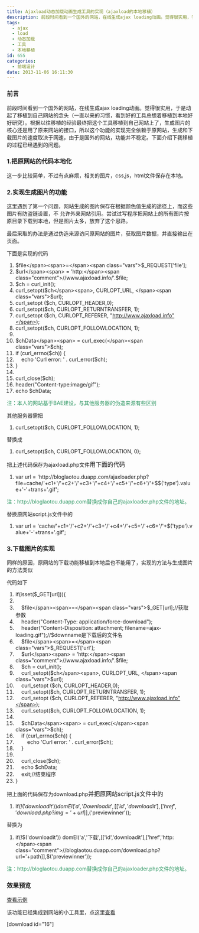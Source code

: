 ```yaml
---
title: Ajaxload动态加载动画生成工具的实现（ajaxload的本地移植）
description: 前段时间看到一个国外的网站，在线生成ajax loading动画。觉得很实用，于是动起了移植到自己网站的念头（一直以来的习惯，看到好的工具总想着移植到本地好好研究）。根据以往移植的经验最终把这个工具移植到自己网站上了，生成图片的核心还是用了原来网站的接口，所以这个功能的实现完全依赖于原网站，生成和下载图片的速度取决于网速，由于是国外的网站，功能并不稳定。下面介绍下我移植的过程已经遇到的问题。
tags:
  - ajax
  - load
  - 动态加载
  - 工具
  - 本地移植
id: 655
categories:
  - 前端设计
date: 2013-11-06 16:11:30
---
```


### 前言

前段时间看到一个国外的网站，在线生成ajax loading动画。觉得很实用，于是动起了移植到自己网站的念头（一直以来的习惯，看到好的工具总想着移植到本地好好研究）。根据以往移植的经验最终把这个工具移植到自己网站上了，生成图片的核心还是用了原来网站的接口，所以这个功能的实现完全依赖于原网站，生成和下载图片的速度取决于网速，由于是国外的网站，功能并不稳定。下面介绍下我移植的过程已经遇到的问题。

### 1.把原网站的代码本地化

这一步比较简单，不过有点麻烦，相关的图片，css,js，html文件保存在本地。

### 2.实现生成图片的功能

这里遇到了第一个问题，网站生成的图片保存在根据颜色值生成的途径上，而这些图片有防盗链设置，不 允许外来网站引用。尝试过写程序把网站上的所有图片按原目录下载到本地，但是图片太多，放弃了这个思路。

最后采取的办法是通过伪造来源访问原网站的图片，获取图片数据，并直接输出在页面。

下面是实现的代码
<div class="dp-highlighter">
<div class="bar"></div>

1.  <span><span class="vars">$file</span><span>=</span><span class="vars">$_REQUEST</span><span>['file'];  </span></span>
2.  <span><span class="vars">$url</span><span> = 'http:</span><span class="comment">//www.ajaxload.info/'.$file;</span><span>  </span></span>
3.  <span><span class="vars">$ch</span><span> = curl_init();  </span></span>
4.  <span>curl_setopt(<span class="vars">$ch</span><span>, CURLOPT_URL, </span><span class="vars">$url</span><span>);  </span></span>
5.  <span>curl_setopt (<span class="vars">$ch</span><span>, CURLOPT_HEADER,0);  </span></span>
6.  <span>curl_setopt(<span class="vars">$ch</span><span>, CURLOPT_RETURNTRANSFER, 1);  </span></span>
7.  <span>curl_setopt (<span class="vars">$ch</span><span>, CURLOPT_REFERER, </span><span class="string">"http://www.ajaxload.info"</span><span>);  </span></span>
8.  <span>curl_setopt(<span class="vars">$ch</span><span>, CURLOPT_FOLLOWLOCATION, 1);  </span></span>
9.  <span>   </span>
10.  <span><span class="vars">$chData</span><span> = curl_exec(</span><span class="vars">$ch</span><span>);  </span></span>
11.  <span><span class="keyword">if</span><span> (curl_errno(</span><span class="vars">$ch</span><span>)) {  </span></span>
12.  <span>    <span class="func">echo</span><span> 'Curl error: ' . curl_error(</span><span class="vars">$ch</span><span>);  </span></span>
13.  <span>}  </span>
14.  <span>   </span>
15.  <span>curl_close(<span class="vars">$ch</span><span>);  </span></span>
16.  <span>header(<span class="string">"Content-type:image/gif"</span><span>);  </span></span>
17.  <span><span class="func">echo</span><span> </span><span class="vars">$chData</span><span>;  </span></span>
</div>
<span style="color: #339966;">注：本人的网站基于BAE建设，与其他服务器的伪造来源有些区别</span>

其他服务器需把
<div class="dp-highlighter">

1.  <span><span>curl_setopt(</span><span class="vars">$ch</span><span>, CURLOPT_FOLLOWLOCATION, 1);  </span></span>
</div>
替换成
<div class="dp-highlighter">

1.  <span><span>curl_setopt(</span><span class="vars">$ch</span><span>, CURLOPT_FOLLOWLOCATION, 0);  </span></span>
</div>
把上述代码保存为ajaxload.php文件<span style="font-size: 16px;">用下面的代码</span>
<div class="dp-highlighter">

1.  <span><span class="keyword">var</span><span> url = 'http:</span><span class="comment">//bloglaotou.duapp.com/ajaxloader.php?file=cache/'+c1+'/'+c2+'/'+c3+'/'+c4+'/'+c5+'/'+c6+'/'+$$('type').value+'-'+trans+'.gif';</span><span>  </span></span>
</div>
<span style="color: #339966;">注：http://bloglaotou.duapp.com替换成你自己的ajaxloader.php文件的地址。</span>

替换原网站script.js文件中的
<div class="dp-highlighter">

1.  <span><span class="keyword">var</span><span> url = 'cache/'+c1+'/'+c2+'/'+c3+'/'+c4+'/'+c5+'/'+c6+'/'+$('type').value+'-'+trans+'.gif';  </span></span>
</div>

### 3.下载图片的实现

同样的原因，原网站的下载功能移植到本地后也不能用了，实现的方法与生成图片的方法类似

代码如下
<div class="dp-highlighter">

1.  <span><span class="keyword">if</span><span>(isset(</span><span class="vars">$_GET</span><span>[url])){  </span></span>
2.  <span>  </span>
3.  <span>    <span class="vars">$file</span><span>=</span><span class="vars">$_GET</span><span>[url];</span><span class="comment">//获取参数</span><span>  </span></span>
4.  <span>    header(<span class="string">"Content-Type: application/force-download"</span><span>);  </span></span>
5.  <span>    header(<span class="string">"Content-Disposition: attachment; filename=ajax-loading.gif"</span><span>);</span><span class="comment">//$downname是下载后的文件名</span><span>  </span></span>
6.  <span>    <span class="vars">$file</span><span>=</span><span class="vars">$_REQUEST</span><span>['url'];  </span></span>
7.  <span>    <span class="vars">$url</span><span> = 'http:</span><span class="comment">//www.ajaxload.info/'.$file;</span><span>  </span></span>
8.  <span>    <span class="vars">$ch</span><span> = curl_init();  </span></span>
9.  <span>    curl_setopt(<span class="vars">$ch</span><span>, CURLOPT_URL, </span><span class="vars">$url</span><span>);  </span></span>
10.  <span>    curl_setopt (<span class="vars">$ch</span><span>, CURLOPT_HEADER,0);  </span></span>
11.  <span>    curl_setopt(<span class="vars">$ch</span><span>, CURLOPT_RETURNTRANSFER, 1);  </span></span>
12.  <span>    curl_setopt (<span class="vars">$ch</span><span>, CURLOPT_REFERER, </span><span class="string">"http://www.ajaxload.info"</span><span>);  </span></span>
13.  <span>    curl_setopt(<span class="vars">$ch</span><span>, CURLOPT_FOLLOWLOCATION, 1);  </span></span>
14.  <span>      </span>
15.  <span>    <span class="vars">$chData</span><span> = curl_exec(</span><span class="vars">$ch</span><span>);  </span></span>
16.  <span>    <span class="keyword">if</span><span> (curl_errno(</span><span class="vars">$ch</span><span>)) {  </span></span>
17.  <span>        <span class="func">echo</span><span> 'Curl error: ' . curl_error(</span><span class="vars">$ch</span><span>);  </span></span>
18.  <span>    }  </span>
19.  <span>      </span>
20.  <span>    curl_close(<span class="vars">$ch</span><span>);  </span></span>
21.  <span>    <span class="func">echo</span><span> </span><span class="vars">$chData</span><span>;  </span></span>
22.  <span>    <span class="func">exit</span><span>;</span><span class="comment">//结束程序</span><span>  </span></span>
23.  <span>}  </span>
</div>
把上面的代码保存为download.php<span style="font-size: 16px;">并把原网站script.js文件中的</span>
<div class="dp-highlighter">

1.  <span><span class="keyword">if</span><span>(!$('downloadit')) domEl('a','Download it',[['id','downloadit'],['href','download.php?img='+url]],$('previewinner'));  </span></span>
</div>
替换为
<div class="dp-highlighter">

1.  <span><span class="keyword">if</span><span>(!$('downloadit')) domEl('a','下载',[['id','downloadit'],['href','http:</span><span class="comment">//bloglaotou.duapp.com/download.php?url='+path]],$('previewinner'));</span><span>  </span></span>
</div>
<span style="color: #339966;">注：http://bloglaotou.duapp.com替换成你自己的ajaxloader.php文件的地址。</span>

### 效果预览

[查看示例](http://tutorial.duapp.com/lab/ajax/index.htm "Ajaxload动态加载动画生成工具的实现（ajaxload的本地移植）")

该功能已经集成到网站的小工具里，点这里[查看](http://bloglaotou.duapp.com/webtools_ajaxloader "在线Ajax加载gif制作")

[download id="16"]
